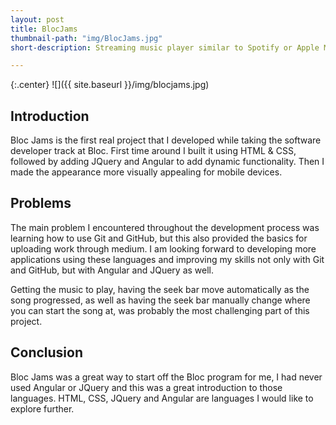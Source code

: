 ```yaml
---
layout: post
title: BlocJams
thumbnail-path: "img/BlocJams.jpg"
short-description: Streaming music player similar to Spotify or Apple Music.

---
```


{:.center}
![]({{ site.baseurl }}/img/blocjams.jpg)

## Introduction

Bloc Jams is the first real project that I developed while taking the software developer track at Bloc.  First time around I built it using HTML & CSS, followed by adding JQuery and Angular to add dynamic functionality.  Then I made the appearance more visually appealing for mobile devices.

## Problems
The main problem I encountered throughout the development process was learning how to use Git and GitHub, but this also provided the basics for uploading work through medium.  I am looking forward to developing more applications using these languages and improving my skills not only with Git and GitHub, but with Angular and JQuery as well.

Getting the music to play, having the seek bar move automatically as the song progressed, as well as having the seek bar manually change where you can start the song at, was probably the most challenging part of this project.

## Conclusion

Bloc Jams was a great way to start off the Bloc program for me, I had never used Angular or JQuery and this was a great introduction to those languages.  HTML, CSS, JQuery and Angular are languages I would like to explore further.
